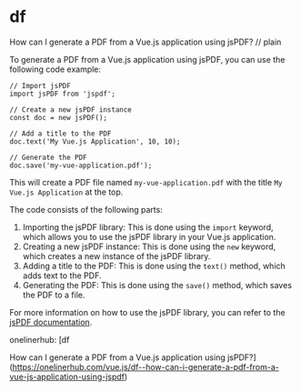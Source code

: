# df

How can I generate a PDF from a Vue.js application using jsPDF?
// plain

To generate a PDF from a Vue.js application using jsPDF, you can use the following code example:

```
// Import jsPDF
import jsPDF from 'jspdf';

// Create a new jsPDF instance
const doc = new jsPDF();

// Add a title to the PDF
doc.text('My Vue.js Application', 10, 10);

// Generate the PDF
doc.save('my-vue-application.pdf');
```

This will create a PDF file named `my-vue-application.pdf` with the title `My Vue.js Application` at the top.

The code consists of the following parts:

1. Importing the jsPDF library: This is done using the `import` keyword, which allows you to use the jsPDF library in your Vue.js application.
2. Creating a new jsPDF instance: This is done using the `new` keyword, which creates a new instance of the jsPDF library.
3. Adding a title to the PDF: This is done using the `text()` method, which adds text to the PDF.
4. Generating the PDF: This is done using the `save()` method, which saves the PDF to a file.

For more information on how to use the jsPDF library, you can refer to the [jsPDF documentation](https://github.com/MrRio/jsPDF).

onelinerhub: [df

How can I generate a PDF from a Vue.js application using jsPDF?](https://onelinerhub.com/vue.js/df--how-can-i-generate-a-pdf-from-a-vue-js-application-using-jspdf)